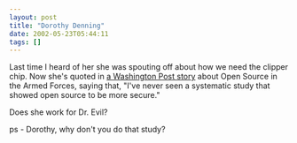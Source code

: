 ```yaml
---
layout: post
title: "Dorothy Denning"
date: 2002-05-23T05:44:11
tags: []
---
```


Last time I heard of her she was spouting off about how we need the clipper chip. Now she's quoted in [ a Washington Post story][1] about Open Source in the Armed Forces, saying that, "I've never seen a systematic study that showed open source to be more secure." 

Does she work for Dr. Evil? 

ps - Dorothy, why don't you do that study? 

   [1]: http://www.washingtonpost.com/wp-dyn/articles/A60050-2002May22.html




